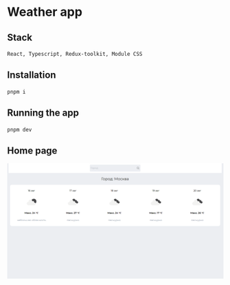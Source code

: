# Weather app

## Stack

```
React, Typescript, Redux-toolkit, Module CSS
```

## Installation

```
pnpm i
```

## Running the app

```
pnpm dev
```

## Home page

<img src="./readme/img.png" alt='home page'>
